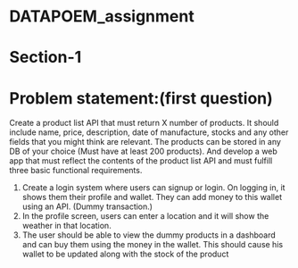 # DATAPOEM_assignment


# Section-1 

# Problem statement:(first question)

Create a product list API that must return X number of products. It should include name, price, description, date of manufacture, stocks and any other fields that you might think are relevant. The products can be stored in any DB of your choice (Must have at least 200 products). And develop a web app that must reflect the contents of the product list API and must fulfill three basic functional requirements.
1. Create a login system where users can signup or login. On logging in, it shows them their profile and wallet. They can add money to this wallet using an API. (Dummy transaction.) 
2.  In the profile screen, users can enter a location and it will show the weather in that location.
3.  The user should be able to view the dummy products in a dashboard and can buy them using the money in the wallet. This should cause his wallet to be updated along with the stock of the product
